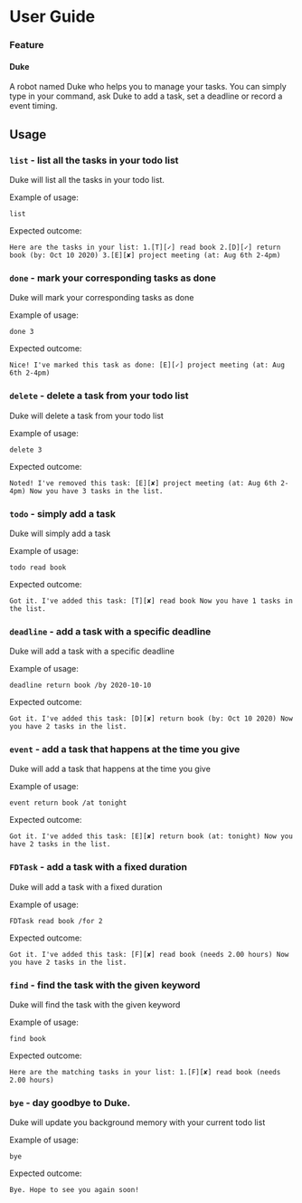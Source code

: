 # User Guide

### Feature 
#### Duke
A robot named Duke who helps you to manage your tasks.
You can simply type in your command, ask Duke to add a task, set a deadline or record a event timing. 

## Usage

### `list` - list all the tasks in your todo list
Duke will list all the tasks in your todo list.

Example of usage: 

`list`

Expected outcome:

`Here are the tasks in your list:
 1.[T][✓] read book
 2.[D][✓] return book (by: Oct 10 2020)
 3.[E][✘] project meeting (at: Aug 6th 2-4pm)`


### `done` - mark your corresponding tasks as done
Duke will mark your corresponding tasks as done

Example of usage: 

`done 3`

Expected outcome:

`Nice! I've marked this task as done:
 [E][✓] project meeting (at: Aug 6th 2-4pm)`

### `delete` - delete a task from your todo list
Duke will delete a task from your todo list

Example of usage: 

`delete 3`

Expected outcome:

`Noted! I've removed this task:
 [E][✘] project meeting (at: Aug 6th 2-4pm)
 Now you have 3 tasks in the list.`
 
### `todo` - simply add a task 
Duke will simply add a task 

Example of usage: 

`todo read book`

Expected outcome:

`Got it. I've added this task:
   [T][✘] read book
 Now you have 1 tasks in the list.`

### `deadline` - add a task with a specific deadline
Duke will add a task with a specific deadline

Example of usage: 

`deadline return book /by 2020-10-10`

Expected outcome:

`Got it. I've added this task:
    [D][✘] return book (by: Oct 10 2020)
 Now you have 2 tasks in the list.`
 
 
### `event` - add a task that happens at the time you give
Duke will add a task that happens at the time you give

Example of usage: 

`event return book /at tonight`

Expected outcome:

`Got it. I've added this task:
    [E][✘] return book (at: tonight)
 Now you have 2 tasks in the list.`

### `FDTask` - add a task with a fixed duration
Duke will add a task with a fixed duration

Example of usage: 

`FDTask read book /for 2`

Expected outcome:

`Got it. I've added this task:
    [F][✘] read book (needs 2.00 hours)
 Now you have 2 tasks in the list.`

### `find` - find the task with the given keyword
Duke will find the task with the given keyword

Example of usage: 

`find book`

Expected outcome:

`Here are the matching tasks in your list:
 1.[F][✘] read book (needs 2.00 hours)`

### `bye` - day goodbye to Duke.
Duke will update you background memory with your current todo list

Example of usage: 

`bye`

Expected outcome:

`Bye. Hope to see you again soon!`
